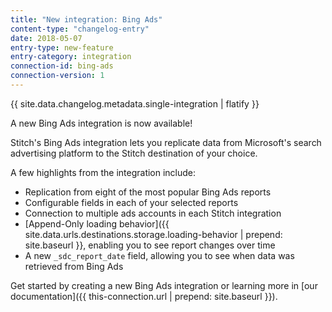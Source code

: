 ```yaml
---
title: "New integration: Bing Ads"
content-type: "changelog-entry"
date: 2018-05-07
entry-type: new-feature
entry-category: integration
connection-id: bing-ads
connection-version: 1
---
```

{{ site.data.changelog.metadata.single-integration | flatify }}

A new Bing Ads integration is now available!

Stitch's Bing Ads integration lets you replicate data from Microsoft's search advertising platform to the Stitch destination of your choice.

A few highlights from the integration include:

- Replication from eight of the most popular Bing Ads reports
- Configurable fields in each of your selected reports
- Connection to multiple ads accounts in each Stitch integration
- [Append-Only loading behavior]({{ site.data.urls.destinations.storage.loading-behavior | prepend: site.baseurl }}, enabling you to see report changes over time
- A new `_sdc_report_date` field, allowing you to see when data was retrieved from Bing Ads 

Get started by creating a new Bing Ads integration or learning more in [our documentation]({{ this-connection.url | prepend: site.baseurl }}).